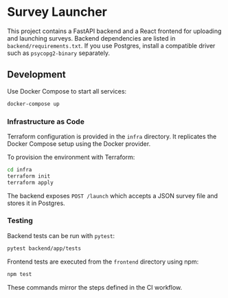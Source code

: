 # Survey Launcher

This project contains a FastAPI backend and a React frontend for uploading and launching surveys.
Backend dependencies are listed in `backend/requirements.txt`. If you use Postgres, install a compatible driver such as `psycopg2-binary` separately.


## Development

Use Docker Compose to start all services:

```bash
docker-compose up
```

### Infrastructure as Code

Terraform configuration is provided in the `infra` directory. It replicates the
Docker Compose setup using the Docker provider.

To provision the environment with Terraform:

```bash
cd infra
terraform init
terraform apply
```

The backend exposes `POST /launch` which accepts a JSON survey file and stores it in Postgres.

### Testing

Backend tests can be run with `pytest`:

```bash
pytest backend/app/tests
```

Frontend tests are executed from the `frontend` directory using npm:

```bash
npm test
```

These commands mirror the steps defined in the CI workflow.